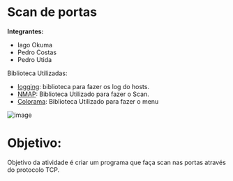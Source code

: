 # Scan de portas

**Integrantes:**

* Iago Okuma
* Pedro Costas
* Pedro Utida

Biblioteca Utilizadas:

* [logging](https://docs.python.org/3/library/logging.html): biblioteca para fazer os log do hosts.
* [NMAP](https://pypi.org/project/python-nmap): Biblioteca Utilizado para fazer o Scan.
* [Colorama](https://pypi.org/project/colorama/): Biblioteca Utilizado para fazer o menu

![image](https://user-images.githubusercontent.com/92878748/189455506-8544f7cb-039e-4b90-8bb9-78c4c728c5e8.png)

# Objetivo:
Objetivo da atividade é criar um programa que faça scan nas portas através do protocolo TCP.
